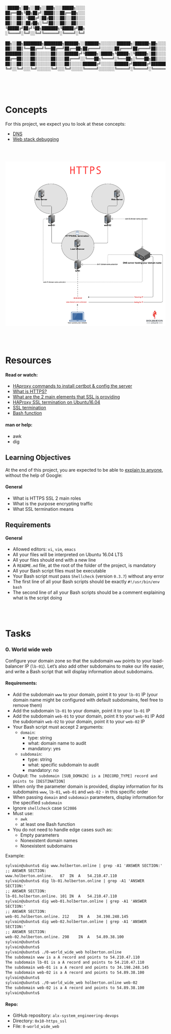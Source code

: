 ```
░█████╗░██╗░░██╗░░███╗░░░█████╗░░░░
██╔══██╗╚██╗██╔╝░████║░░██╔══██╗░░░
██║░░██║░╚███╔╝░██╔██║░░██║░░██║░░░
██║░░██║░██╔██╗░╚═╝██║░░██║░░██║░░░
╚█████╔╝██╔╝╚██╗███████╗╚█████╔╝██╗
░╚════╝░╚═╝░░╚═╝╚══════╝░╚════╝░╚═╝

██╗░░██╗████████╗████████╗██████╗░░██████╗░░░░░░░██████╗░██████╗██╗░░░░░
██║░░██║╚══██╔══╝╚══██╔══╝██╔══██╗██╔════╝░░░░░░██╔════╝██╔════╝██║░░░░░
███████║░░░██║░░░░░░██║░░░██████╔╝╚█████╗░█████╗╚█████╗░╚█████╗░██║░░░░░
██╔══██║░░░██║░░░░░░██║░░░██╔═══╝░░╚═══██╗╚════╝░╚═══██╗░╚═══██╗██║░░░░░
██║░░██║░░░██║░░░░░░██║░░░██║░░░░░██████╔╝░░░░░░██████╔╝██████╔╝███████╗
╚═╝░░╚═╝░░░╚═╝░░░░░░╚═╝░░░╚═╝░░░░░╚═════╝░░░░░░░╚═════╝░╚═════╝░╚══════╝
```

<br><br><br>

# Concepts


For this project, we expect you to look at these concepts:

* [DNS](https://intranet.alxswe.com/concepts/12)
* [Web stack debugging](https://intranet.alxswe.com/concepts/68)

<br><br>

![concept image](./images/concept.png)

<br><br>

# Resources

#### Read or watch:

* [HAproxy commands to install certbot & config the server](https://gbeminiyi.hashnode.dev/installing-certbot-in-your-haproxy-load-balancer-server)
* [What is HTTPS?](https://intranet.alxswe.com/rltoken/XT1BAiBL3Jpq1bn1q6IYXQ)
* [What are the 2 main elements that SSL is providing](https://intranet.alxswe.com/rltoken/STj5WkAPACBxOvwB77Ycrw)
* [HAProxy SSL termination on Ubuntu16.04](https://intranet.alxswe.com/rltoken/XD_RckEgjds0UkoMsfxp2A)
* [SSL termination](https://intranet.alxswe.com/rltoken/CKUICfppIWI6UC0coEMB8g)
* [Bash function](https://intranet.alxswe.com/rltoken/zPjZ7-eSSQsLFsGA16C1HQ)

#### man or help:

* awk
* dig



## Learning Objectives

At the end of this project, you are expected to be able to [explain to anyone](https://intranet.alxswe.com/rltoken/fJ20wsMngb_yNAhGgBwzlQ), without the help of Google:

#### General

* What is HTTPS SSL 2 main roles
* What is the purpose encrypting traffic
* What SSL termination means

## Requirements
#### General

* Allowed editors: `vi`, `vim`, `emacs`
* All your files will be interpreted on Ubuntu 16.04 LTS
* All your files should end with a new line
* A `README.md` file, at the root of the folder of the project, is mandatory
* All your Bash script files must be executable
* Your Bash script must pass `Shellcheck` (version `0.3.7`) without any error
* The first line of all your Bash scripts should be exactly `#!/usr/bin/env bash`
* The second line of all your Bash scripts should be a comment explaining what is the script doing


<br><br>

# Tasks

### 0. World wide web

Configure your domain zone so that the subdomain `www` points to your load-balancer IP (`lb-01`). Let’s also add other subdomains to make our life easier, and write a Bash script that will display information about subdomains.

#### Requirements:

* Add the subdomain `www` to your domain, point it to your `lb-01` IP (your domain name might be configured with default subdomains, feel free to remove them)
* Add the subdomain `lb-01` to your domain, point it to your `lb-01` IP
* Add the subdomain `web-01` to your domain, point it to your `web-01` IP
    Add the subdomain `web-02` to your domain, point it to your `web-02` IP
* Your Bash script must accept 2 arguments:
    * `domain`:
        * type: string
        * what: domain name to audit
        * mandatory: yes
    * `subdomain`:
        * type: string
        * what: specific subdomain to audit
        * mandatory: no
* Output: `The subdomain [SUB_DOMAIN] is a [RECORD_TYPE] record and points to [DESTINATION]`
* When only the parameter domain is provided, display information for its subdomains `www`, `lb-01`, `web-01` and `web-02` - in this specific order
* When passing `domain` and `subdomain` parameters, display information for the specified `subdomain`
* Ignore `shellcheck` case `SC2086`
* Must use:
    * `awk`
    * at least one Bash function
* You do not need to handle edge cases such as:
    * Empty parameters
    * Nonexistent domain names
    * Nonexistent subdomains



Example:

```
sylvain@ubuntu$ dig www.holberton.online | grep -A1 'ANSWER SECTION:'
;; ANSWER SECTION:
www.holberton.online.   87  IN  A   54.210.47.110
sylvain@ubuntu$ dig lb-01.holberton.online | grep -A1 'ANSWER SECTION:'
;; ANSWER SECTION:
lb-01.holberton.online. 101 IN  A   54.210.47.110
sylvain@ubuntu$ dig web-01.holberton.online | grep -A1 'ANSWER SECTION:'
;; ANSWER SECTION:
web-01.holberton.online. 212    IN  A   34.198.248.145
sylvain@ubuntu$ dig web-02.holberton.online | grep -A1 'ANSWER SECTION:'
;; ANSWER SECTION:
web-02.holberton.online. 298    IN  A   54.89.38.100
sylvain@ubuntu$
sylvain@ubuntu$
sylvain@ubuntu$ ./0-world_wide_web holberton.online
The subdomain www is a A record and points to 54.210.47.110
The subdomain lb-01 is a A record and points to 54.210.47.110
The subdomain web-01 is a A record and points to 34.198.248.145
The subdomain web-02 is a A record and points to 54.89.38.100
sylvain@ubuntu$
sylvain@ubuntu$ ./0-world_wide_web holberton.online web-02
The subdomain web-02 is a A record and points to 54.89.38.100
sylvain@ubuntu$
```


#### Repo:

* GitHub repository: `alx-system_engineering-devops`
* Directory: `0x10-https_ssl`
* File: `0-world_wide_web`


